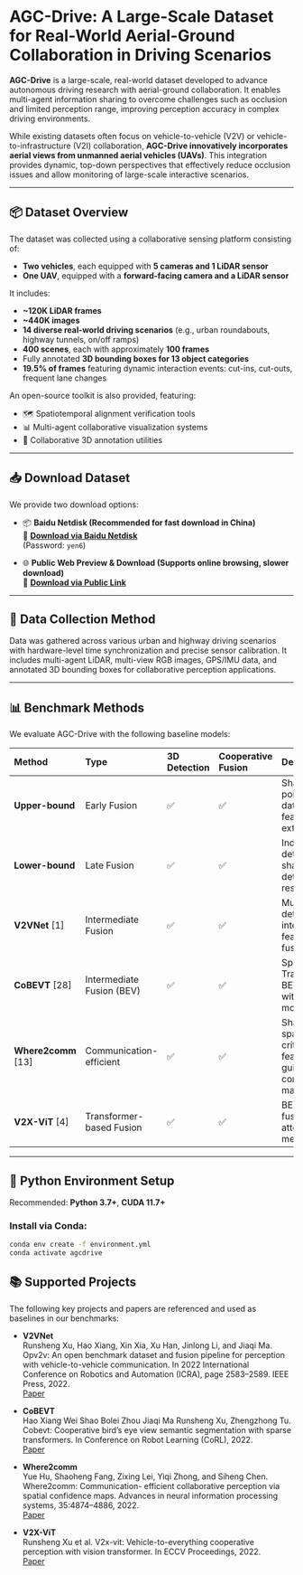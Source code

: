 # AGC-Drive: A Large-Scale Dataset for Real-World Aerial-Ground Collaboration in Driving Scenarios

**AGC-Drive** is a large-scale, real-world dataset developed to advance autonomous driving research with aerial-ground collaboration. It enables multi-agent information sharing to overcome challenges such as occlusion and limited perception range, improving perception accuracy in complex driving environments.

While existing datasets often focus on vehicle-to-vehicle (V2V) or vehicle-to-infrastructure (V2I) collaboration, **AGC-Drive innovatively incorporates aerial views from unmanned aerial vehicles (UAVs)**. This integration provides dynamic, top-down perspectives that effectively reduce occlusion issues and allow monitoring of large-scale interactive scenarios.


---

## 📦 Dataset Overview

The dataset was collected using a collaborative sensing platform consisting of:

- **Two vehicles**, each equipped with **5 cameras and 1 LiDAR sensor**  
- **One UAV**, equipped with a **forward-facing camera and a LiDAR sensor**

It includes:

- **~120K LiDAR frames**  
- **~440K images**  
- **14 diverse real-world driving scenarios** (e.g., urban roundabouts, highway tunnels, on/off ramps)  
- **400 scenes**, each with approximately **100 frames**  
- Fully annotated **3D bounding boxes for 13 object categories**  
- **19.5% of frames** featuring dynamic interaction events: cut-ins, cut-outs, frequent lane changes

An open-source toolkit is also provided, featuring:

- 🗺️ Spatiotemporal alignment verification tools  
- 📊 Multi-agent collaborative visualization systems  
- 📝 Collaborative 3D annotation utilities  

---

## 📥 Download Dataset

We provide two download options:

- 📦 **Baidu Netdisk (Recommended for fast download in China)**  
  🔗 [**Download via Baidu Netdisk**](https://pan.baidu.com/s/13r7msTs196CpG9huTyoRYQ?pwd=yen6)  
  (Password: `yen6`)

- 🌐 **Public Web Preview & Download (Supports online browsing, slower download)**  
  🔗 [**Download via Public Link**](http://49.232.218.165:5911/)

---

## 📝 Data Collection Method

Data was gathered across various urban and highway driving scenarios with hardware-level time synchronization and precise sensor calibration. It includes multi-agent LiDAR, multi-view RGB images, GPS/IMU data, and annotated 3D bounding boxes for collaborative perception applications.

---

## 📊 Benchmark Methods

We evaluate AGC-Drive with the following baseline models:

| Method             | Type                     | 3D Detection | Cooperative Fusion | Description |
|:------------------|:-------------------------|:-------------|:-------------------|:-----------------------------------------------------------|
| **Upper-bound**     | Early Fusion              | ✅           | ✅                  | Shares raw point cloud data before feature extraction.      |
| **Lower-bound**     | Late Fusion               | ✅           | ✅                  | Independently detects and shares detection results.         |
| **V2VNet** [1]      | Intermediate Fusion       | ✅           | ✅                  | Multi-agent detection via intermediate feature fusion.      |
| **CoBEVT** [28]     | Intermediate Fusion (BEV) | ✅           | ✅                  | Sparse Transformer BEV fusion with FAX module.              |
| **Where2comm** [13] | Communication-efficient   | ✅           | ✅                  | Shares sparse, critical features guided by confidence maps. |
| **V2X-ViT** [4]     | Transformer-based Fusion  | ✅           | ✅                  | BEV feature fusion via attention mechanisms.                |

---

## 🐍 Python Environment Setup

Recommended: **Python 3.7+**, **CUDA 11.7+**

### Install via Conda:
```bash
conda env create -f environment.yml
conda activate agcdrive
```

## 📚 Supported Projects

The following key projects and papers are referenced and used as baselines in our benchmarks:

- **V2VNet**  
  Runsheng Xu, Hao Xiang, Xin Xia, Xu Han, Jinlong Li, and Jiaqi Ma. Opv2v: An open benchmark dataset
  and fusion pipeline for perception with vehicle-to-vehicle communication. In 2022 International Conference on
  Robotics and Automation (ICRA), page 2583–2589. IEEE Press, 2022.  
  [Paper](https://arxiv.org/abs/2008.07519)

- **CoBEVT**  
  Hao Xiang Wei Shao Bolei Zhou Jiaqi Ma Runsheng Xu, Zhengzhong Tu. Cobevt: Cooperative bird’s eye
view semantic segmentation with sparse transformers. In Conference on Robot Learning (CoRL), 2022.  
  [Paper](https://openreview.net/forum?id=PAFEQQtDf8s)

- **Where2comm**  
  Yue Hu, Shaoheng Fang, Zixing Lei, Yiqi Zhong, and Siheng Chen. Where2comm: Communication-
efficient collaborative perception via spatial confidence maps. Advances in neural information processing
systems, 35:4874–4886, 2022.  
  [Paper](https://openreview.net/forum?id=dLL4KXzKUpS)

- **V2X-ViT**  
  Runsheng Xu et al. V2x-vit: Vehicle-to-everything cooperative perception with vision transformer. In ECCV Proceedings, 2022.  
  [Paper](https://arxiv.org/abs/2203.10638)

